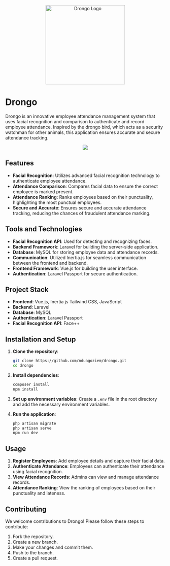<p align="center"><img src="/storage/logo.png" alt="Drongo Logo" style="width: 250px"/></p>


# Drongo
Drongo is an innovative employee attendance management system that uses facial recognition and comparison to authenticate and record employee attendance. Inspired by the drongo bird, which acts as a security watchman for other animals, this application ensures accurate and secure attendance tracking.

<div align="center"><img src="/storage/drongo.jpg"/></div>

## Features

- **Facial Recognition**: Utilizes advanced facial recognition technology to authenticate employee attendance.
- **Attendance Comparison**: Compares facial data to ensure the correct employee is marked present.
- **Attendance Ranking**: Ranks employees based on their punctuality, highlighting the most punctual employees.
- **Secure and Accurate**: Ensures secure and accurate attendance tracking, reducing the chances of fraudulent attendance marking.

## Tools and Technologies

- **Facial Recognition API**: Used for detecting and recognizing faces.
- **Backend Framework**: Laravel for building the server-side application.
- **Database**: MySQL for storing employee data and attendance records.
- **Communication**: Utilized Inertia.js for seamless communication between the frontend and backend.
- **Frontend Framework**: Vue.js for building the user interface.
- **Authentication**: Laravel Passport for secure authentication.

## Project Stack

- **Frontend**: Vue.js, Inertia.js Tailwind CSS,  JavaScript
- **Backend**: Laravel
- **Database**: MySQL
- **Authentication**: Laravel Passport
- **Facial Recognition API**: Face++

## Installation and Setup

1. **Clone the repository**:
    ```bash
    git clone https://github.com/nduagoziem/drongo.git
    cd drongo
    ```

2. **Install dependencies**:
    ```bash
    composer install
    npm install
    ```

3. **Set up environment variables**:
    Create a `.env` file in the root directory and add the necessary environment variables.

4. **Run the application**:
    ```bash
    php artisan migrate
    php artisan serve
    npm run dev
    ```

## Usage

1. **Register Employees**: Add employee details and capture their facial data.
2. **Authenticate Attendance**: Employees can authenticate their attendance using facial recognition.
3. **View Attendance Records**: Admins can view and manage attendance records.
4. **Attendance Ranking**: View the ranking of employees based on their punctuality and lateness.

## Contributing

We welcome contributions to Drongo! Please follow these steps to contribute:

1. Fork the repository.
2. Create a new branch.
3. Make your changes and commit them.
4. Push to the branch.
5. Create a pull request.

<!-- ## License

This project is licensed under the MIT License. See the [LICENSE](LICENSE) file for details. -->
